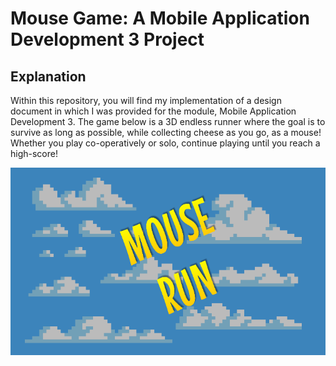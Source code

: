 # Mouse Game: A Mobile Application Development 3 Project

## Explanation
Within this repository, you will find my implementation of a design document in which I was provided for the module, Mobile Application Development 3. The game below is a 3D endless runner where the goal is to survive as long as possible, while collecting cheese as you go, as a mouse! Whether you play co-operatively or solo, continue playing until you reach a high-score!

<p align="center">
  <img width="560" height="300" src="https://github.com/shanemcdonagh/fourthyearmobileapps/blob/main/Assets/Textures/splash.PNG">
</p>
